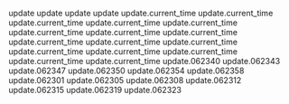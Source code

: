update
update
update
update
update.current_time
update.current_time
update.current_time
update.current_time
update.current_time
update.current_time
update.current_time
update.current_time
update.current_time
update.current_time
update.current_time
update.current_time
update.current_time
update.current_time
update.current_time
update.current_time
update.062340
update.062343
update.062347
update.062350
update.062354
update.062358
update.062301
update.062305
update.062308
update.062312
update.062315
update.062319
update.062323
